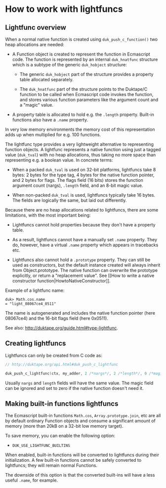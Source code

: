 # How to work with lightfuncs

## Lightfunc overview

When a normal native function is created using `duk_push_c_function()` two
heap allocations are needed:

* A Function object is created to represent the function in Ecmascript code.
  The function is represented by an internal `duk_hnatfunc` structure which
  is a subtype of the generic `duk_hobject` structure:

  - The generic `duk_hobject` part of the structure provides a property table
    allocated separately.

  - The `duk_hnatfunc` part of the structure points to the Duktape/C function
    to be called when Ecmascript code invokes the function, and stores various
    function parameters like the argument count and a "magic" value.

* A property table is allocated to hold e.g. the `.length` property.  Built-in
  functions also have a `.name` property.

In very low memory environments the memory cost of this representation adds up
when multiplied for e.g. 100 functions.

The lightfunc type provides a very lightweight alternative to representing
function objects.  A lightfunc represents a native function using just a
tagged value (`duk_tval`) with no heap allocations, thus taking no more space
than representing e.g. a boolean value.  In concrete terms:

* When a packed `duk_tval` is used on 32-bit platforms, lightfuncs take 8
  bytes: 2 bytes for the type tag, 4 bytes for the native function pointer,
  and 2 bytes for flags.  The flags field (16 bits) stores the function
  argument count (nargs), `.length` field, and an 8-bit magic value.

* When non-packed `duk_tval` is used, lightfuncs typically take 16 bytes.
  The fields are logically the same, but laid out differently.

Because there are no heap allocations related to lightfuncs, there are some
limitations, with the most important being:

* Lightfuncs cannot hold properties because they don't have a property table.

* As a result, lightfuncs cannot have a manually set `.name` property.
  They do, however, have a virtual `.name` property which appears in
  tracebacks etc.

* Lightfuncs also cannot hold a `.prototype` property.  They can still be
  used as constructors, but the default instance created will always inherit
  from Object.prototype.  The native function can overwrite the prototype
  explicitly, or return a "replacement value".  See
  [[How to write a native constructor function|HowtoNativeConstructor]].

Example of a lightfunc name:

```
duk> Math.cos.name
= "light_08067ce4_0511"
```

The name is autogenerated and includes the native function pointer (here
08067ce4) and the 16-bit flags field (here 0x0511).

See also: http://duktape.org/guide.html#type-lightfunc.

## Creating lightfuncs

Lightfuncs can only be created from C code as:

```c
// http://duktape.org/api.html#duk_push_c_lightfunc

duk_push_c_lightfunc(ctx, my_adder, 2 /*nargs*/, 2 /*length*/, 0 /*magic*/);
```

Usually `nargs` and `length` fields will have the same value.  The magic
field can be ignored and set to zero if the native function doesn't need it.

## Making built-in functions lightfuncs

The Ecmascript built-in functions `Math.cos`, `Array.prototype.join`, etc
are all by default ordinary Function objects and consume a significant
amount of memory (more than 20kB on a 32-bit low memory target).

To save memory, you can enable the following option:

* `DUK_USE_LIGHTFUNC_BUILTINS`

When enabled, built-in functions will be converted to lightfuncs during
their initialization.  A few built-in functions cannot be safely converted
to lightfuncs; they will remain normal Functions.

The downside of this option is that the converted built-ins will have a less
useful `.name`, for example.
